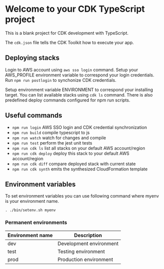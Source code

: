 # Welcome to your CDK TypeScript project

This is a blank project for CDK development with TypeScript.

The `cdk.json` file tells the CDK Toolkit how to execute your app.

## Deploying stacks

Login to AWS account using `aws sso login` command. Setup your AWS_PROFILE environment variable to correspond your login credentials.
Run `npm run postlogin` to synchonize CDK credentials.

Setup environment variable ENVIRONMENT to correspond your installing target. You can list available stacks using `cdk ls` command.
There is also predefined deploy commands configured for npm run scripts.

## Useful commands

* `npm run login`   AWS SSO login and CDK credential synchronization
* `npm run build`   compile typescript to js
* `npm run watch`   watch for changes and compile
* `npm run test`    perform the jest unit tests
* `npm run cdk ls`          list all stacks on your default AWS account/region
* `npm run cdk deploy`      deploy this stack to your default AWS account/region
* `npm run cdk diff`        compare deployed stack with current state
* `npm run cdk synth`       emits the synthesized CloudFormation template

## Environment variables
To set environment variables you can use following command where myenv is your environment name.
```
. ./bin/setenv.sh myenv
```
### Permanent environments
| Environment name | Description |
| ----------- | ----------- |
| dev | Development environment
| test | Testing environment
| prod | Production environment

